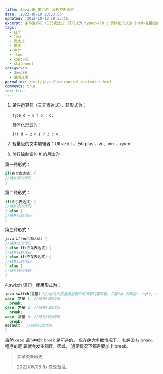 ```yaml
---
title: Java_SE_第六讲：流程控制语句
date: '2022-10-10 20:33:56'
updated: '2022-10-10 20:33:56'
excerpt: 条件运算符（三元表达式）其形式为_typed=a?b_c_​具体化形式为_intd=轻量级的文本编辑器_ultraediteditplusvivimgvim流程控制语句if的用法为_第一种形式_if(布尔表达式){待执行的代码}第二种形式_if(布尔表达式){待执行的代码}else{待执行的代码}第三种形式_javaif(布尔表达式){待执行的代码}elseif(布尔表达式){待执行的代码}elseif(布尔表达式){待执行的代码}else{待执行的代码}switch语句使用形式为_javaswitch(
tags:
  - 执行
  - 代码
  - 表达式
  - 形式
  - 布尔
  - flow
  - control
  - statement
categories:
  - JavaSE
  - 后端开发
permalink: /post/java-flow-control-statement.html
comments: true
toc: true
---
```

1. 条件运算符（三元表达式），其形式为：

   `type d = a ? b : c;  `​

   具体化形式为：

   `int d = 2 < 1 ? 3 : 4;`
2. 轻量级的文本编辑器：UltraEdit 、Editplus 、vi 、vim 、gvim
3. 流程控制语句 if 的用法为：

第一种形式：

```java
if(布尔表达式) { 
//待执行的代码 
}
```

第二种形式：

```java
if(布尔表达式) { 
//待执行的代码 
} else { 
//待执行的代码 
}
```

第三种形式：

```java
java if(布尔表达式) { 
//待执行的代码 
} else if(布尔表达式) { 
//待执行的代码 
} else if(布尔表达式) { 
//待执行的代码 
} else { 
//待执行的代码 
}
```

4.switch 语句，使用形式为：

```java
java switch(变量) {//此处的变量类型就目前所学内容来看，只能为4 种类型： byte, short, int, char。 
case  常量 1: //待执行的代码 
  break; 
case  常量 2: //待执行的代码 
  break; 
case  常量 3: //待执行的代码
  break; 
default： //待执行的代码 
}
```

虽然 case 语句中的 break 是可选的， 但在绝大多数情况下， 如果没有 break，程序的逻 辑就会发生错误，因此， 通常情况下都需要加上 break。

> 文章更新历史
>
> 2022/05/08 fix:修改备注。